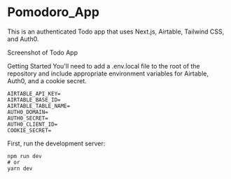 # Pomodoro_App

This is an authenticated Todo app that uses Next.js, Airtable, Tailwind CSS, and Auth0.

Screenshot of Todo App

Getting Started
You'll need to add a .env.local file to the root of the repository and include appropriate environment variables for Airtable, Auth0, and a cookie secret.

```
AIRTABLE_API_KEY=
AIRTABLE_BASE_ID=
AIRTABLE_TABLE_NAME=
AUTH0_DOMAIN=
AUTH0_SECRET=
AUTH0_CLIENT_ID=
COOKIE_SECRET=
```

First, run the development server:

```
npm run dev
# or
yarn dev
```
